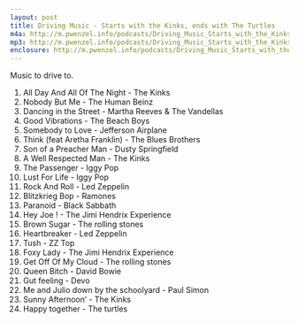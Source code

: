 ```yaml
---
layout: post
title: Driving Music - Starts with the Kinks, ends with The Turtles
m4a: http://m.pwenzel.info/podcasts/Driving_Music_Starts_with_the_Kinks_ends_with_The_Turtles.m4a
mp3: http://m.pwenzel.info/podcasts/Driving_Music_Starts_with_the_Kinks_ends_with_The_Turtles.mp3
enclosure: http://m.pwenzel.info/podcasts/Driving_Music_Starts_with_the_Kinks_ends_with_The_Turtles.m4a
---
```


Music to drive to.

1. All Day And All Of The Night - The Kinks
2. Nobody But Me - The Human Beinz
3. Dancing in the Street - Martha Reeves & The Vandellas
4. Good Vibrations - The Beach Boys
5. Somebody to Love - Jefferson Airplane
6. Think (feat Aretha Franklin) - The Blues Brothers
7. Son of a Preacher Man - Dusty Springfield
8. A Well Respected Man - The Kinks
9. The Passenger - Iggy Pop
10. Lust For Life - Iggy Pop
11. Rock And Roll - Led Zeppelin
12. Blitzkrieg Bop - Ramones
13. Paranoid - Black Sabbath
14. Hey Joe ! - The Jimi Hendrix Experience
15. Brown Sugar - The rolling stones
16. Heartbreaker - Led Zeppelin
17. Tush - ZZ Top
18. Foxy Lady - The Jimi Hendrix Experience
19. Get Off Of My Cloud - The rolling stones
20. Queen Bitch - David Bowie
21. Gut feeling - Devo
22. Me and Julio down by the schoolyard - Paul Simon
23. Sunny Afternoon’ - The Kinks
24. Happy together - The turtles